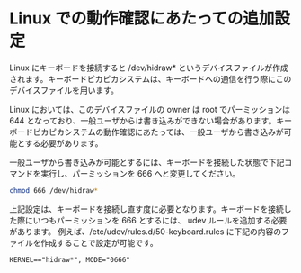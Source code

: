 # Linux での動作確認にあたっての追加設定
Linux にキーボードを接続すると /dev/hidraw* というデバイスファイルが作成されます。キーボードピカピカシステムは、キーボードへの通信を行う際にこのデバイスファイルを用います。

Linux においては、このデバイスファイルの owner は root でパーミッションは 644 となっており、一般ユーザからは書き込みができない場合があります。キーボードピカピカシステムの動作確認にあたっては、一般ユーザから書き込みが可能とする必要があります。

一般ユーザから書き込みが可能とするには、キーボードを接続した状態で下記コマンドを実行し、パーミッションを 666 へと変更してください。
```bash
chmod 666 /dev/hidraw*
```

上記設定は、キーボードを接続し直す度に必要となります。キーボードを接続した際にいつもパーミッションを 666 とするには、 udev ルールを追加する必要があります。
例えば、/etc/udev/rules.d/50-keyboard.rules に下記の内容のファイルを作成することで設定が可能です。

```
KERNEL=="hidraw*", MODE="0666"
```
